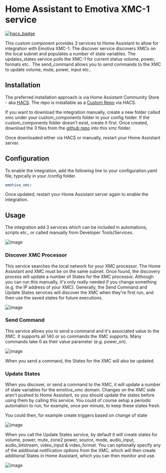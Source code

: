# Home Assistant to Emotiva XMC-1 service


[![hacs_badge](https://img.shields.io/badge/HACS-Custom-41BDF5.svg?style=for-the-badge)](https://github.com/hacs/integration)


This custom component provides 3 services to Home Assistant to allow for integration with Emotiva XMC-1.  The discover service discovers XMCs on the local subnet and populates a number of state variables.  The updates_states service polls the XMC-1 for current status volume, power, formats etc..  The send_command allows you to send commands to the XMC to update volume, mute, power, input etc..

## Installation

The preferred installation approach is via Home Assistant Community Store - aka [HACS](https://hacs.xyz/).  The repo is installable as a [Custom Repo](https://hacs.xyz/docs/faq/custom_repositories) via HACS.

If you want to download the integration manually, create a new folder called xmc under your custom_components folder in your config folder.  If the custom_components folder doesn't exist, create it first.  Once created, download the 3 files from the [github repo](https://github.com/peteS-UK/xmc/tree/main/custom_components/xmc) into this xmc folder.

Once downloaded either via HACS or manually, restart your Home Assistant server.

## Configuration

To enable the integration, add the following line to your configuration.yaml file, typically in your /config folder.

```yaml
emotiva_xmc:
```

Once updated, restart your Home Assistant server again to enable the integration.

## Usage

The integration add 3 services which can be included in automations, scripts etc., or called manually from Developer Tools/Services.

![image](https://github.com/peteS-UK/xmc/assets/64092177/b44b130e-f570-4365-b79d-6988130d2d64)

### Discover XMC Processor 

This service searches the local network for your XMC processor.  The Home Assistant and XMC must be on the same subnet.  Once found, the discovery process will update a number of States for the XMC processor.  Although you can run this manually, it's only really needed if you change something (e.g. the IP address of your XMC).  Generally, the Send Command and Update States services will discover the XMC when they're first run, and then use the saved states for future executions.

![image](https://github.com/peteS-UK/xmc/assets/64092177/080d56e6-3691-4064-ac5d-9a4cdb022d71)

### Send Command

This service allows you to send a command and it's associated value to the XMC.  It supports all 140 or so commands the XMC supports.  Many commands take 0 as their value parameter (e.g. power_on).

![image](https://github.com/peteS-UK/xmc/assets/64092177/e9bc9bb1-f0fe-4ad0-bd0d-1762ce147078)

When you send a command, the States for the XMC will also be updated.

### Update States

When you discover, or send a command to the XMC, it will update a number of state variables for the emotiva_xmc domain.  Changes on the XMC side aren't pushed to Home Assistant, so you should update the states before using them by calling this service.  You could of course setup a periodic automation to run, for example, once per minute, to keep these states fresh.

You could then, for example create triggers based on change of state

![image](https://github.com/peteS-UK/xmc/assets/64092177/6987142d-1bec-4602-953e-26a37948cf3e)

When you call the Update States service, by default it will create states for volume, power, mute, zone2 power, source, mode, audio_input, audio_bitstream, video_input &  video_format.  You can optionally specify any of the additional notification options from the XMC, which will then create additional States in Home Assistant, which you can then monitor and use.

![image](https://github.com/peteS-UK/xmc/assets/64092177/05822950-efcc-435b-aa7f-22f0b17d10e1)








